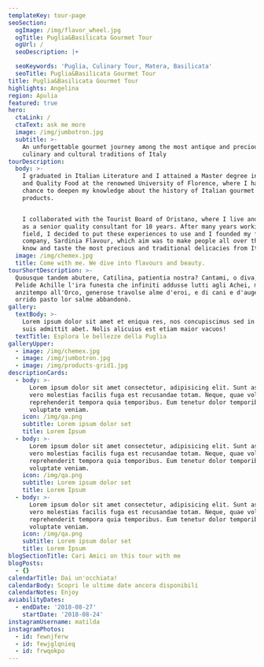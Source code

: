 ```yaml
---
templateKey: tour-page
seoSection:
  ogImage: /img/flavor_wheel.jpg
  ogTitle: Puglia&Basilicata Gourmet Tour
  ogUrl: /
  seoDescription: |+

  seoKeywords: 'Puglia, Culinary Tour, Matera, Basilicata'
  seoTitle: Puglia&Basilicata Gourmet Tour
title: Puglia&Basilicata Gourmet Tour
highlights: Angelina
region: Apulia
featured: true
hero:
  ctaLink: /
  ctaText: ask me more
  image: /img/jumbotron.jpg
  subtitle: >-
    An unforgettable gourmet journey among the most antique and precious
    culinary and cultural traditions of Italy
tourDescription:
  body: >-
    I graduated in Italian Literature and I attained a Master degree in Gourmet
    and Quality Food at the renowned University of Florence, where I had the
    chance to deepen my knowledge about the history of Italian gourmet culture
    products. 


    I collaborated with the Tourist Board of Oristano, where I live and I worked
    as a senior quality consultant for 10 years. After many years working in the
    field, I decided to put these experiences to use and I founded my first own
    company, Sardinia Flavour, which aim was to make people all over the world
    know and taste the most precious and traditional delicacies from Italy
  image: /img/chemex.jpg
  title: Come with me. We dive into flavours and beauty.
tourShortDescription: >-
  Quousque tandem abutere, Catilina, patientia nostra? Cantami, o diva, del
  Pelide Achille l'ira funesta che infiniti addusse lutti agli Achei, molti
  anzitempo all'Orco, generose travolse alme d'eroi, e di cani e d'augelli
  orrido pasto lor salme abbandonò.
gallery:
  textBody: >-
    Lorem ipsum dolor sit amet et eniqua res, nos concupiscimus sed in castra
    suis admittit abet. Nolis alicuius est etiam maior vacuos!
  textTitle: Esplora le bellezze della Puglia
galleryUpper:
  - image: /img/chemex.jpg
  - image: /img/jumbotron.jpg
  - image: /img/products-grid1.jpg
descriptionCards:
  - body: >-
      Lorem ipsum dolor sit amet consectetur, adipisicing elit. Sunt asperiores,
      vero molestias facilis fuga est recusandae totam. Neque, quae voluptatibus
      reprehenderit tempora quia temporibus. Eum tenetur dolor temporibus
      voluptate veniam.
    icon: /img/qa.png
    subtitle: Lorem ipsum dolor set
    title: Lorem Ipsum
  - body: >-
      Lorem ipsum dolor sit amet consectetur, adipisicing elit. Sunt asperiores,
      vero molestias facilis fuga est recusandae totam. Neque, quae voluptatibus
      reprehenderit tempora quia temporibus. Eum tenetur dolor temporibus
      voluptate veniam.
    icon: /img/qa.png
    subtitle: Lorem ipsum dolor set
    title: Lorem Ipsum
  - body: >-
      Lorem ipsum dolor sit amet consectetur, adipisicing elit. Sunt asperiores,
      vero molestias facilis fuga est recusandae totam. Neque, quae voluptatibus
      reprehenderit tempora quia temporibus. Eum tenetur dolor temporibus
      voluptate veniam.
    icon: /img/qa.png
    subtitle: Lorem ipsum dolor set
    title: Lorem Ipsum
blogSectionTitle: Cari Amici on this tour with me
blogPosts:
  - {}
calendarTitle: Dai un'occhiata!
calendarBody: Scopri le ultime date ancora disponibili
calendarNotes: Enjoy
aviabilityDates:
  - endDate: '2018-08-27'
    startDate: '2018-08-24'
instagramUsername: matilda
instagramPhotos:
  - id: fewnjferw
  - id: fewjglqnieq
  - id: frwqokpo
---
```


